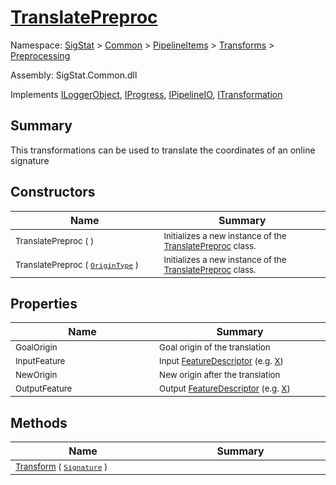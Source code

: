 # [TranslatePreproc](./TranslatePreproc.md)

Namespace: [SigStat](../README.md) > [Common](./../../../README.md) > [PipelineItems](../README.md) > [Transforms](../README.md) > [Preprocessing](./README.md)

Assembly: SigStat.Common.dll

Implements [ILoggerObject](./../../../ILoggerObject.md), [IProgress](./../../../Helpers/IProgress.md), [IPipelineIO](./../../../Pipeline/IPipelineIO.md), [ITransformation](./../../../ITransformation.md)

## Summary
This transformations can be used to translate the coordinates of an online signature

## Constructors

| Name<div><a href="#"><img width=400></a></div> | Summary<div><a href="#"><img width=475></a></div> | 
| --- | --- | 
| <sub>TranslatePreproc (  )</sub> | <sub>Initializes a new instance of the [TranslatePreproc](https://github.com/hargitomi97/sigstat/blob/master/docs/md/SigStat/Common/PipelineItems/Transforms/Preprocessing/TranslatePreproc.md) class.</sub> | 
| <sub>TranslatePreproc ( [`OriginType`](./OriginType.md) )</sub> | <sub>Initializes a new instance of the [TranslatePreproc](https://github.com/hargitomi97/sigstat/blob/master/docs/md/SigStat/Common/PipelineItems/Transforms/Preprocessing/TranslatePreproc.md) class.</sub> | 


## Properties

| Name<div><a href="#"><img width=400></a></div> | Summary<div><a href="#"><img width=475></a></div> | 
| --- | --- | 
| <sub>GoalOrigin</sub> | <sub>Goal origin of the translation</sub> | 
| <sub>InputFeature</sub> | <sub>Input [FeatureDescriptor](https://github.com/hargitomi97/sigstat/blob/master/docs/md/SigStat/Common/FeatureDescriptor.md) (e.g. [X](https://github.com/hargitomi97/sigstat/blob/master/docs/md/SigStat/Common/Features.md))</sub> | 
| <sub>NewOrigin</sub> | <sub>New origin after the translation</sub> | 
| <sub>OutputFeature</sub> | <sub>Output [FeatureDescriptor](https://github.com/hargitomi97/sigstat/blob/master/docs/md/SigStat/Common/FeatureDescriptor.md) (e.g. [X](https://github.com/hargitomi97/sigstat/blob/master/docs/md/SigStat/Common/Features.md))</sub> | 


## Methods

| Name<div><a href="#"><img width=400></a></div> | Summary<div><a href="#"><img width=475></a></div> | 
| --- | --- | 
| <sub>[Transform](./Methods/TranslatePreproc--Transform.md) ( [`Signature`](./../../../Signature.md) )</sub> | <sub></sub> | 


